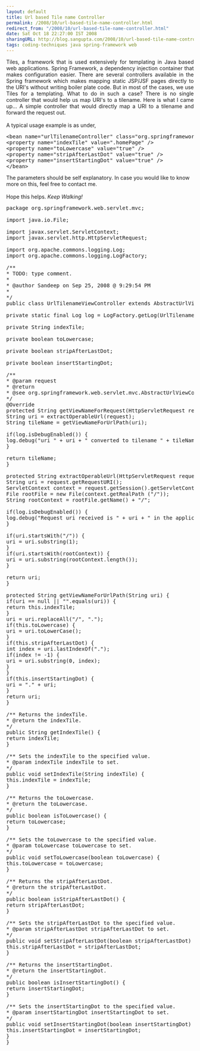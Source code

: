 ```yaml
---
layout: default
title: Url based Tile name Controller
permalink: /2008/10/url-based-tile-name-controller.html
redirect_from: "/2008/10/url-based-tile-name-controller.html"
date: Sat Oct 18 22:27:00 IST 2008
sharingURL: http://blog.sangupta.com/2008/10/url-based-tile-name-controller.html
tags: coding-techniques java spring-framework web
---
```

<p align="justify">Tiles, a framework that is used extensively for templating in Java based web applications. Spring Framework, a dependency injection container that makes configuration easier. There are several controllers available in the Spring framework which makes mapping static JSP/JSF pages directly to the URI's without writing boiler plate code. But in most of the cases, we use Tiles for a templating. What to do in such a case? There is no single controller that would help us map URI's to a tilename. Here is what I came up... A simple controller that would directly map a URI to a tilename and forward the request out.<br><br>A typical usage example is as under,</p>
<pre class="brush: xml">&lt;bean name="urlTilenameController" class="org.springframework.web.servlet.mvc.UrlTilenameViewController" &gt;  <br>&lt;property name="indexTile" value=".homePage" /&gt;  <br>&lt;property name="toLowercase" value="true" /&gt;  <br>&lt;property name="stripAfterLastDot" value="true" /&gt;  <br>&lt;property name="insertStartingDot" value="true" /&gt;<br>&lt;/bean&gt;<br></pre>The parameters should be self explanatory. In case you would like to know more on this, feel free to contact me. 
<br>
<br>Hope this helps. 
<i>Keep Walking!</i>
<pre class="brush: java">package org.springframework.web.servlet.mvc;<br><br>import java.io.File;<br><br>import javax.servlet.ServletContext;<br>import javax.servlet.http.HttpServletRequest;<br><br>import org.apache.commons.logging.Log;<br>import org.apache.commons.logging.LogFactory;<br><br>/**<br>* TODO: type comment.<br>*<br>* @author Sandeep on Sep 25, 2008 @ 9:29:54 PM<br>*<br>*/<br>public class UrlTilenameViewController extends AbstractUrlViewController  {<br><br>private static final Log log = LogFactory.getLog(UrlTilenameViewController.class);<br><br>private String indexTile;<br><br>private boolean toLowercase;<br><br>private boolean stripAfterLastDot;<br><br>private boolean insertStartingDot;<br><br>/**<br>* @param request<br>* @return<br>* @see org.springframework.web.servlet.mvc.AbstractUrlViewController#getViewNameForRequest(javax.servlet.http.HttpServletRequest)<br>*/<br>@Override<br>protected String getViewNameForRequest(HttpServletRequest request) {<br>String uri = extractOperableUrl(request);<br>String tileName = getViewNameForUrlPath(uri);<br><br>if(log.isDebugEnabled()) {<br>log.debug("uri " + uri + " converted to tilename " + tileName);<br>}<br><br>return tileName;<br>}<br><br>protected String extractOperableUrl(HttpServletRequest request) {<br>String uri = request.getRequestURI();<br>ServletContext context = request.getSession().getServletContext();<br>File rootFile = new File(context.getRealPath ("/"));<br>String rootContext = rootFile.getName() + "/";<br><br>if(log.isDebugEnabled()) {<br>log.debug("Request uri received is " + uri + " in the application context " + rootContext);<br>}<br><br>if(uri.startsWith("/")) {<br>uri = uri.substring(1);<br>}<br>if(uri.startsWith(rootContext)) {<br>uri = uri.substring(rootContext.length());<br>}<br><br>return uri;<br>}<br><br>protected String getViewNameForUrlPath(String uri) {<br>if(uri == null || "".equals(uri)) {<br>return this.indexTile;<br>}<br>uri = uri.replaceAll("/", ".");<br>if(this.toLowercase) {<br>uri = uri.toLowerCase();<br>}<br>if(this.stripAfterLastDot) {<br>int index = uri.lastIndexOf(".");<br>if(index != -1) {<br>uri = uri.substring(0, index);<br>}<br>}<br>if(this.insertStartingDot) {<br>uri = "." + uri;<br>}<br>return uri;<br>}<br><br>/** Returns the indexTile.<br>* @return the indexTile.<br>*/<br>public String getIndexTile() {<br>return indexTile;<br>}<br><br>/** Sets the indexTile to the specified value.<br>* @param indexTile indexTile to set.<br>*/<br>public void setIndexTile(String indexTile) {<br>this.indexTile = indexTile;<br>}<br><br>/** Returns the toLowercase.<br>* @return the toLowercase.<br>*/<br>public boolean isToLowercase() {<br>return toLowercase;<br>}<br><br>/** Sets the toLowercase to the specified value.<br>* @param toLowercase toLowercase to set.<br>*/<br>public void setToLowercase(boolean toLowercase) {<br>this.toLowercase = toLowercase;<br>}<br><br>/** Returns the stripAfterLastDot.<br>* @return the stripAfterLastDot.<br>*/<br>public boolean isStripAfterLastDot() {<br>return stripAfterLastDot;<br>}<br><br>/** Sets the stripAfterLastDot to the specified value.<br>* @param stripAfterLastDot stripAfterLastDot to set.<br>*/<br>public void setStripAfterLastDot(boolean stripAfterLastDot) {<br>this.stripAfterLastDot = stripAfterLastDot;<br>}<br><br>/** Returns the insertStartingDot.<br>* @return the insertStartingDot.<br>*/<br>public boolean isInsertStartingDot() {<br>return insertStartingDot;<br>}<br><br>/** Sets the insertStartingDot to the specified value.<br>* @param insertStartingDot insertStartingDot to set.<br>*/<br>public void setInsertStartingDot(boolean insertStartingDot) {<br>this.insertStartingDot = insertStartingDot;<br>}<br>}</pre>
<p></p>
